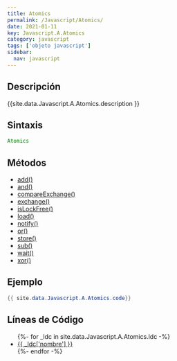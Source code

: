 ```yaml
---
title: Atomics
permalink: /Javascript/Atomics/
date: 2021-01-11
key: Javascript.A.Atomics
category: javascript
tags: ['objeto javascript']
sidebar: 
  nav: javascript
---
```


## Descripción
{{site.data.Javascript.A.Atomics.description }}

## Sintaxis
~~~javascript
Atomics
~~~

## Métodos
* [add()](/Javascript/Atomics/add)
* [and()](/Javascript/Atomics/and)
* [compareExchange()](/Javascript/Atomics/compareExchange)
* [exchange()](/Javascript/Atomics/exchange)
* [isLockFree()](/Javascript/Atomics/isLockFree)
* [load()](/Javascript/Atomics/load)
* [notify()](/Javascript/Atomics/notify)
* [or()](/Javascript/Atomics/or)
* [store()](/Javascript/Atomics/store)
* [sub()](/Javascript/Atomics/sub)
* [wait()](/Javascript/Atomics/wait)
* [xor()](/Javascript/Atomics/xor)

## Ejemplo
~~~java
{{ site.data.Javascript.A.Atomics.code}}
~~~

## Líneas de Código
<ul>
{%- for _ldc in site.data.Javascript.A.Atomics.ldc -%}
   <li>
       <a href="{{_ldc['url'] }}">{{ _ldc['nombre'] }}</a>
   </li>
{%- endfor -%}
</ul>
